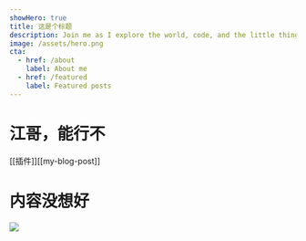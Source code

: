 ```yaml
---
showHero: true
title: 这是个标题
description: Join me as I explore the world, code, and the little things in life that make it wonderful.
image: /assets/hero.png
cta:
  - href: /about
    label: About me
  - href: /featured
    label: Featured posts
---
```

# 江哥，能行不
[[插件]][[my-blog-post]]
# 内容没想好
![](https://api2.mubu.com/v3/document_image/26619328_ce98e05e-fce0-4d49-a839-450cde7585aa.png)



